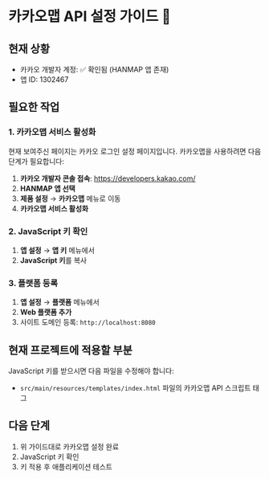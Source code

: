 # 카카오맵 API 설정 가이드 📍

## 현재 상황
- 카카오 개발자 계정: ✅ 확인됨 (HANMAP 앱 존재)
- 앱 ID: 1302467

## 필요한 작업

### 1. 카카오맵 서비스 활성화
현재 보여주신 페이지는 카카오 로그인 설정 페이지입니다. 
카카오맵을 사용하려면 다음 단계가 필요합니다:

1. **카카오 개발자 콘솔 접속**: https://developers.kakao.com/
2. **HANMAP 앱 선택** 
3. **제품 설정** → **카카오맵** 메뉴로 이동
4. **카카오맵 서비스 활성화**

### 2. JavaScript 키 확인
1. **앱 설정** → **앱 키** 메뉴에서
2. **JavaScript 키**를 복사

### 3. 플랫폼 등록
1. **앱 설정** → **플랫폼** 메뉴에서
2. **Web 플랫폼 추가**
3. 사이트 도메인 등록: `http://localhost:8080`

## 현재 프로젝트에 적용할 부분

JavaScript 키를 받으시면 다음 파일을 수정해야 합니다:
- `src/main/resources/templates/index.html` 파일의 카카오맵 API 스크립트 태그

## 다음 단계
1. 위 가이드대로 카카오맵 설정 완료
2. JavaScript 키 확인
3. 키 적용 후 애플리케이션 테스트
